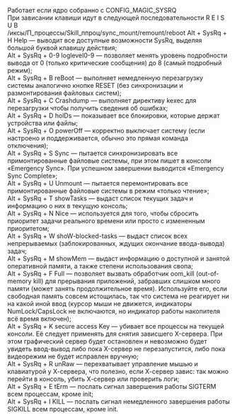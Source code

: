 Работает если ядро собранно с CONFIG_MAGIC_SYSRQ   
При зависании клавиши идут в следующей последовательности R E I S U B  
/иксы/П_процессы/Skill_ппроц/sync_mount/remount/reboot
Alt + SysRq + H	Help — выводит все доступные возможности SysRq, выделяя большой буквой клавишу действия;  
Alt + SysRq + 0-9	loglevel0-9 — позволяет менять уровень подробности вывода от 0 (только критические сообщения) до 8 (самый подробный режим);  
Alt + SysRq + B	reBoot — выполняет немедленную перезагрузку системы аналогично кнопке RESET (без синхронизации и размонтирования файловых систем);  
Alt + SysRq + C	Crashdump — выполняет директиву kexec для перезагрузки чтобы получить сведения об ошибках;  
Alt + SysRq + D	holDs — показывает все блокировки, которые держат устройства или файлы;  
Alt + SysRq + O	powerOff — корректно выключает систему (если настроено и поддерживается, обычно это прямая команда отключения);   
Alt + SysRq + S	Sync — пытается синхронизировать все примонтированные файловые системы, при этом пишет в консоли «Emergency Sync». При успешном завершении выводится «Emergency Sync Complete»;  
Alt + SysRq + U	Unmount — пытается перемонтировать все примонтированные файловые системы в режим «только чтение»;  
Alt + SysRq + T	showTasks — выдаст список текущих задач и информацию о них в текущую консоль;  
Alt + SysRq + N	Nice — используется для того, чтобы сбросить приоритет задачи реального времени или просто с измененным приоритетом;  
Alt + SysRq + W	shoW-blocked-tasks — выдаст список всех непрерываемых (заблокированных, ждущих окончание ввода-вывода) задач;  
Alt + SysRq + M	showMem — выдаст информацию о доступной и занятой оперативной памяти, а также степени использования свопа;  
Alt + SysRq + F	Full — позволяет вызвать обработчик oom_kill (out-of-memory kill) для прерывания приложений, забравших слишком много памяти (может занять продолжительное время). Используйте его, если свободная память совсем истощилась, так что система не реагирует ни на какой иной ввод (курсор мыши не движется, индикаторы NumLock/CapsLock не включаются, но индикатор работы накопителя всё время включен);  
Alt + SysRq + K	secure access Key — убивает все процессы на текущей консоли. Её следует применять для снятия зависшего X-сервера. При этом графический сервер будет остановлен и невозможно будет увидеть ввод-вывод либо пока X-сервер не перезапустится, либо пока видеорежим не будет исправлен вручную;  
Alt + SysRq + R	unRaw — перехватывает управление мышью и клавиатурой у Х-сервера, что полезно, если Х-сервер завис: так можно перейти в консоль, убить Х-сервер или проверить логи;  
Alt + SysRq + E	tErm — послать сигнал завершения работы SIGTERM всем процессам, кроме init;  
Alt + SysRq + I	KILL — послать сигнал немедленного завершения работы SIGKILL всем процессам, кроме init.  
